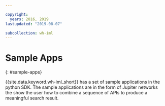 ```yaml
---

copyright:
  years: 2016, 2019
lastupdated: "2019-08-07"

subcollection: wh-iml
---
```


# Sample Apps
{: #sample-apps}

{{site.data.keyword.wh-iml_short}} has a set of sample applications in the python SDK.  The sample applications are in the form of Jupiter networks the show the user how to combine a sequence of APIs to produce a meaningful search result.